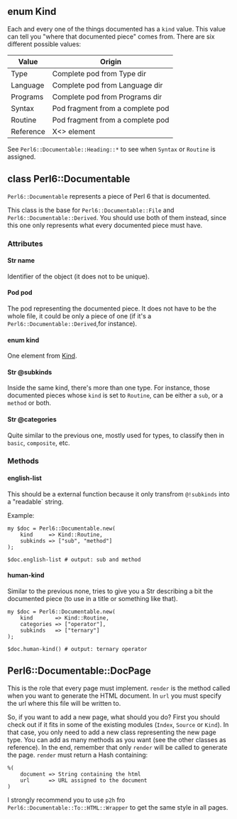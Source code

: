## enum Kind

Each and every one of the things documented has a `kind` value. This value can tell you "where that documented piece" comes from. There are six different possible values:

| Value     | Origin                           |
| --------- | -------------------------------- |
| Type      | Complete pod from Type dir       |
| Language  | Complete pod from Language dir   |
| Programs  | Complete pod from Programs dir   |
| Syntax    | Pod fragment from a complete pod |
| Routine   | Pod fragment from a complete pod |
| Reference | X<> element                      |

See `Perl6::Documentable::Heading::*` to see when `Syntax` or `Routine` is assigned.

## class Perl6::Documentable

`Perl6::Documentable` represents a piece of Perl 6 that is documented.

This class is the base for `Perl6::Documentable::File` and `Perl6::Documentable::Derived`. You should use both of them instead, since this one only represents what every documented piece must have.

### Attributes

#### Str name

Identifier of the object (it does not to be unique).

#### Pod pod

The pod representing the documented piece. It does not have to be the whole file, it could be only a piece of one (if it's a `Perl6::Documentable::Derived`,for instance).

#### enum kind

One element from [Kind](#enum-kind).

#### Str @subkinds

Inside the same kind, there's more than one type. For instance, those documented pieces whose `kind` is set to `Routine`, can be either a `sub`, or a `method` or both.

#### Str @categories

Quite similar to the previous one, mostly used for types, to classify then in `basic`, `composite`, etc.

### Methods

#### english-list

This should be a external function because it only transfrom `@!subkinds` into a "readable` string.

Example:

```perl6
my $doc = Perl6::Documentable.new(
    kind     => Kind::Routine,
    subkinds => ["sub", "method"]
);

$doc.english-list # output: sub and method
```

#### human-kind

Similar to the previous none, tries to give you a Str describing a bit the documented piece (to use in a title or something like that).

```perl6
my $doc = Perl6::Documentable.new(
    kind       => Kind::Routine,
    categories => ["operator"],
    subkinds   => ["ternary"]
);

$doc.human-kind() # output: ternary operator
```

## Perl6::Documentable::DocPage

This is the role that every page must implement. `render` is the method called when you want to generate the HTML document. In `url` you must specify the url where this file will be written to.

So, if you want to add a new page, what should you do? First you should check out if it fits in some of the existing modules (`Index`, `Source` or `Kind`). In that case, you only need to add a new class representing the new page type. You can add as many methods as you want (see the other classes as reference). In the end, remember that only `render` will be called to generate the page. `render` must return a Hash containing:

```perl6
%(
    document => String containing the html
    url      => URL assigned to the document
)
```

I strongly recommend you to use `p2h` fro `Perl6::Documentable::To::HTML::Wrapper` to get the same style in all pages.
